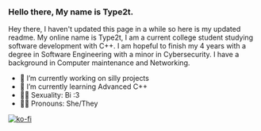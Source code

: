 ### Hello there, My name is Type2t.
Hey there, I haven't updated this page in a while so here is my updated readme.
My online name is Type2t, I am a current college student studying software development with C++. I am hopeful to finish my 4 years with a degree in Software Engineering with a minor in Cybersecurity. I have a background in Computer maintenance and Networking.

- 🔭 I’m currently working on silly projects
- 🌱 I’m currently learning Advanced C++
- 🏳️‍🌈 Sexuality: Bi :3
- 🙇‍♂️ Pronouns: She/They

[![ko-fi](https://ko-fi.com/img/githubbutton_sm.svg)](https://ko-fi.com/P5P1DTP55)
